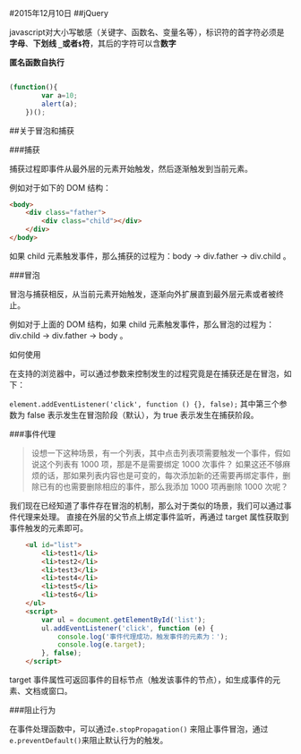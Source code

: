#2015年12月10日
##jQuery

javascript对大小写敏感（关键字、函数名、变量名等），标识符的首字符必须是**字母**、**下划线 `_`**或者**`$`符**，其后的字符可以含**数字**


**匿名函数自执行**

```js 

(function(){
        var a=10;
        alert(a);
    })();

```

##关于冒泡和捕获

###捕获

捕获过程即事件从最外层的元素开始触发，然后逐渐触发到当前元素。

例如对于如下的 DOM 结构：

```html 
<body>
    <div class="father">
        <div class="child"></div>
    </div>
</body>
```

如果 child 元素触发事件，那么捕获的过程为：body -> div.father -> div.child 。

###冒泡

冒泡与捕获相反，从当前元素开始触发，逐渐向外扩展直到最外层元素或者被终止。

例如对于上面的 DOM 结构，如果 child 元素触发事件，那么冒泡的过程为：div.child -> div.father -> body 。

如何使用

在支持的浏览器中，可以通过参数来控制发生的过程究竟是在捕获还是在冒泡，如下：

`element.addEventListener('click', function () {}, false);`
其中第三个参数为 false 表示发生在冒泡阶段（默认），为 true 表示发生在捕获阶段。

###事件代理

>设想一下这种场景，有一个列表，其中点击列表项需要触发一个事件，假如说这个列表有 1000 项，那是不是需要绑定 1000 次事件？ 如果这还不够麻烦的话，那如果列表内容也是可变的，每次添加新的还需要再绑定事件，删除已有的也需要删除相应的事件，那么我添加 1000 项再删除 1000 次呢？

我们现在已经知道了事件存在冒泡的机制，那么对于类似的场景，我们可以通过事件代理来处理。 直接在外层的父节点上绑定事件监听，再通过 target 属性获取到事件触发的元素即可。

```html 
    <ul id="list">
        <li>test1</li>
        <li>test2</li>
        <li>test3</li>
        <li>test4</li>
        <li>test5</li>
        <li>test6</li>
    </ul>
    <script>
        var ul = document.getElementById('list');
        ul.addEventListener('click', function (e) {
            console.log('事件代理成功，触发事件的元素为：');
            console.log(e.target);
        }, false);
    </script>

```

target 事件属性可返回事件的目标节点（触发该事件的节点），如生成事件的元素、文档或窗口。

###阻止行为

在事件处理函数中，可以通过`e.stopPropagation()` 来阻止事件冒泡，通过`e.preventDefault()`来阻止默认行为的触发。